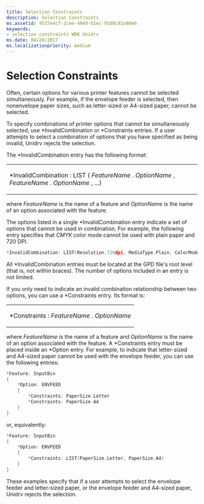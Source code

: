 ```yaml
---
title: Selection Constraints
description: Selection Constraints
ms.assetid: 9537e4c7-2cee-494d-b1ec-95d8c91a90e6
keywords:
- selection constraints WDK Unidrv
ms.date: 04/20/2017
ms.localizationpriority: medium
---
```


# Selection Constraints





Often, certain options for various printer features cannot be selected simultaneously. For example, if the envelope feeder is selected, then nonenvelope paper sizes, such as letter-sized or A4-sized paper, cannot be selected.

To specify combinations of printer options that cannot be simultaneously selected, use \*InvalidCombination or \*Constraints entries. If a user attempts to select a combination of options that you have specified as being invalid, Unidrv rejects the selection.

The \*InvalidCombination entry has the following format:

<table>
<colgroup>
<col width="100%" />
</colgroup>
<tbody>
<tr class="odd">
<td><p>*InvalidCombination : LIST ( <em>FeatureName</em> . <em>OptionName</em> , <em>FeatureName</em> . <em>OptionName</em> , ...)</p></td>
</tr>
</tbody>
</table>

 

where *FeatureName* is the name of a feature and *OptionName* is the name of an option associated with the feature.

The options listed in a single \*InvalidCombination entry indicate a set of options that cannot be used in combination. For example, the following entry specifies that *CMYK* color mode cannot be used with plain paper and 720 DPI.

```cpp
*InvalidCombination: LIST(Resolution.720dpi, MediaType.Plain, ColorMode.CMYK)
```

All \*InvalidCombination entries must be located at the GPD file's root level (that is, not within braces). The number of options included in an entry is not limited.

If you only need to indicate an invalid combination relationship between two options, you can use a \*Constraints entry. Its format is:

<table>
<colgroup>
<col width="100%" />
</colgroup>
<tbody>
<tr class="odd">
<td><p>*Constraints : <em>FeatureName</em> . <em>OptionName</em></p></td>
</tr>
</tbody>
</table>

 

where *FeatureName* is the name of a feature and *OptionName* is the name of an option associated with the feature. A \*Constraints entry must be placed inside an \*Option entry. For example, to indicate that letter-sized and A4-sized paper cannot be used with the envelope feeder, you can use the following entries:

```cpp
*Feature: InputBin
{
    *Option: ENVFEED
    {
        *Constraints: PaperSize.Letter
        *Constraints: PaperSize.A4
    }
}
```

or, equivalently:

```cpp
*Feature: InputBin
{
    *Option: ENVFEED
    {
        *Constraints: LIST(PaperSize.Letter, PaperSize.A4)
    }
}
```

These examples specify that if a user attempts to select the envelope feeder and letter-sized paper, or the envelope feeder and A4-sized paper, Unidrv rejects the selection.

 

 




